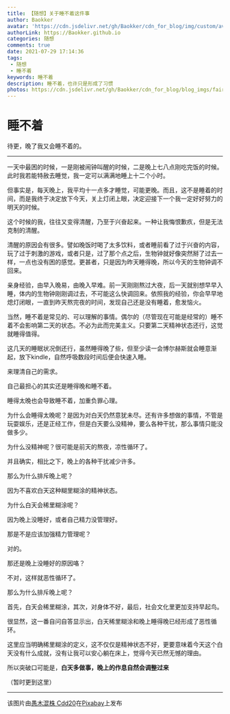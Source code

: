 ```yaml
---
title: 【随想】关于睡不着这件事
author: Baokker
avatar: 'https://cdn.jsdelivr.net/gh/Baokker/cdn_for_blog/img/custom/avatar.jpg'
authorLink: https://Baokker.github.io
categories: 随想
comments: true
date: 2021-07-29 17:14:36
tags:
 - 随想
 - 睡不着
keywords: 睡不着
description: 睡不着，也许只是形成了习惯
photos: https://cdn.jsdelivr.net/gh/Baokker/cdn_for_blog/blog_imgs/fairy-tale-1180921_1920.png
---
```


# 睡不着

待更，晚了我又会睡不着的。

---

一天中最困的时候，一是刚被闹钟叫醒的时候，二是晚上七八点刚吃完饭的时候。此时我若能特赦去睡觉，我一定可以满满地睡上十二个小时。

但事实是，每天晚上，我平均十一点多才睡觉，可能更晚。而且，这不是睡着的时间，而是我终于决定放下今天，关上灯闭上眼，决定迎接下一个我一定好好努力的明天的时候。

这个时候的我，往往又变得清醒，乃至于兴奋起来。一种让我悔恨歉疚，但是无法克制的清醒。

清醒的原因会有很多。譬如晚饭时喝了太多饮料，或者睡前看了过于兴奋的内容，玩了过于刺激的游戏，或者只是，过了那个点之后，生物钟就好像突然掰了过去一样，一点也没有困的感觉。更甚者，只是因为昨天睡得晚，所以今天的生物钟调不回来。

亲身经验，由早入晚易，由晚入早难。前一天刚刚熬过大夜，后一天就别想早早入睡，体内的生物钟刚刚调过去，不可能这么快调回来。依照我的经验，你会早早地熄灯闭眼，一直到昨天熬完夜的时间，发现自己还是没有睡着，愈发恼火。

当然，睡不着是常见的、可以理解的事情。偶尔的（尽管现在可能是经常的）睡不着不会影响第二天的状态。不必为此而完美主义。只要第二天精神状态还行，这觉就睡得值得。

这几天的睡眠状况倒还行，虽然睡得晚了些，但至少读一会博尔赫斯就会睡意渐起，放下kindle，自然呼吸数段时间后便会快速入睡。

来理清自己的需求。

自己最担心的其实还是睡得晚和睡不着。

睡得太晚也会导致睡不着，加重负罪心理。

为什么会睡得太晚呢？是因为对白天仍然意犹未尽。还有许多想做的事情，不管是玩耍娱乐，还是正经工作，但是白天要么没精神，要么各种干扰，那么事情只能没做多少。

为什么没精神呢？很可能是前天的熬夜，凉性循环了。

并且确实，相比之下，晚上的各种干扰减少许多。

那么为什么排斥晚上呢？

因为不喜欢白天这种糊里糊涂的精神状态。

为什么白天会稀里糊涂呢？

因为晚上没睡好，或者自己精力没管理好。

那是不是应该加强精力管理呢？

对的。

那还是晚上没睡好的原因咯？

不对，这样就恶性循环了。

那么为什么排斥晚上呢？

首先，白天会稀里糊涂，其次，对身体不好，最后，社会文化里更加支持早起鸟。

很显然，这一番自问自答显示出，白天稀里糊涂和晚上睡得晚已经形成了恶性循环。

这里应当明确稀里糊涂的定义，这不仅仅是精神状态不好，更要意味着今天这个白天没有什么成就，没有让我可以安心躺在床上，觉得今天已然无憾的理由。

所以突破口可能是，**白天多做事，晚上的作息自然会调整过来**

（暂时更到这里）

---

该图片由<a href="https://pixabay.com/zh/users/愚木混株cdd20-1193381/?utm_source=link-attribution&amp;utm_medium=referral&amp;utm_campaign=image&amp;utm_content=1180921">愚木混株 Cdd20</a>在<a href="https://pixabay.com/zh/?utm_source=link-attribution&amp;utm_medium=referral&amp;utm_campaign=image&amp;utm_content=1180921">Pixabay</a>上发布

